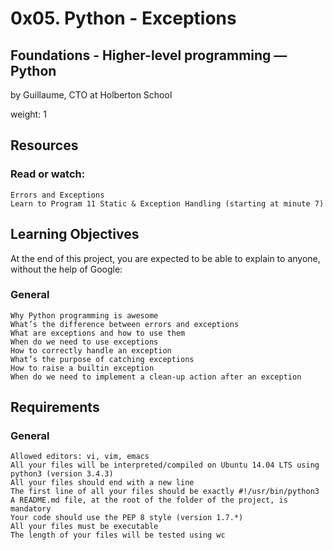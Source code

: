 # 0x05. Python - Exceptions

## Foundations - Higher-level programming ― Python

by Guillaume, CTO at Holberton School

weight: 1


## Resources

### Read or watch:

    Errors and Exceptions
    Learn to Program 11 Static & Exception Handling (starting at minute 7)

## Learning Objectives

At the end of this project, you are expected to be able to explain to anyone, without the help of Google:
### General

    Why Python programming is awesome
    What’s the difference between errors and exceptions
    What are exceptions and how to use them
    When do we need to use exceptions
    How to correctly handle an exception
    What’s the purpose of catching exceptions
    How to raise a builtin exception
    When do we need to implement a clean-up action after an exception

## Requirements
### General

    Allowed editors: vi, vim, emacs
    All your files will be interpreted/compiled on Ubuntu 14.04 LTS using python3 (version 3.4.3)
    All your files should end with a new line
    The first line of all your files should be exactly #!/usr/bin/python3
    A README.md file, at the root of the folder of the project, is mandatory
    Your code should use the PEP 8 style (version 1.7.*)
    All your files must be executable
    The length of your files will be tested using wc
